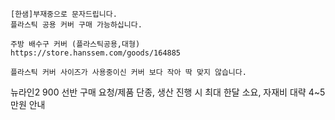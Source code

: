 ```
[한샘]부재중으로 문자드립니다. 
플라스틱 공용 커버 구매 가능하십니다.
```

```
주방 배수구 커버 (플라스틱공용,대형)
https://store.hanssem.com/goods/164885
```

```
플라스틱 커버 사이즈가 사용중이신 커버 보다 작아 딱 맞지 않습니다.
```


뉴라인2 900 선반 구매 요청/제품 단종, 생산 진행 시 최대 한달 소요, 자재비 대략 4~5만원 안내